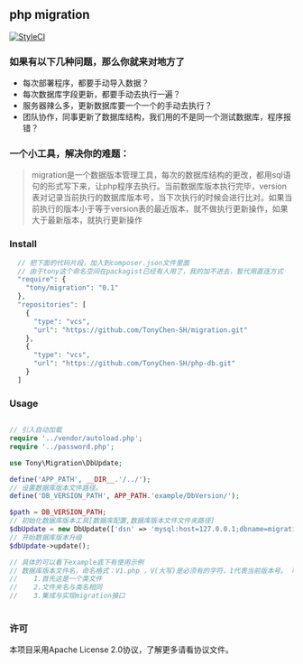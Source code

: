## php migration 
[![StyleCI](https://styleci.io/repos/93504337/shield?branch=develop)](https://styleci.io/repos/93504337)

### 如果有以下几种问题，那么你就来对地方了
- 每次部署程序，都要手动导入数据？
- 每次数据库字段更新，都要手动去执行一遍？
- 服务器辣么多，更新数据库要一个一个的手动去执行？
- 团队协作，同事更新了数据库结构，我们用的不是同一个测试数据库，程序报错？

### 一个小工具，解决你的难题：
> migration是一个数据版本管理工具，每次的数据库结构的更改，都用sql语句的形式写下来，让php程序去执行。当前数据库版本执行完毕，version表对记录当前执行的数据库版本号，当下次执行的时候会进行比对。如果当前执行的版本小于等于version表的最近版本，就不做执行更新操作，如果大于最新版本，就执行更新操作

### Install
```php
  // 把下面的代码片段，加入到composer.json文件里面
  // 由于tony这个命名空间在packagist已经有人用了，我的加不进去，暂代用直连方式
  "require": {
    "tony/migration": "0.1"
  },
  "repositories": [
    {
      "type": "vcs",
      "url": "https://github.com/TonyChen-SH/migration.git"
    },
    {
      "type": "vcs",
      "url": "https://github.com/TonyChen-SH/php-db.git"
    }
  ]
```

### Usage

```php

// 引入自动加载
require '../vendor/autoload.php';
require '../password.php';

use Tony\Migration\DbUpdate;

define('APP_PATH', __DIR__.'/../');
// 设置数据库版本文件路径。
define('DB_VERSION_PATH', APP_PATH.'example/DbVersion/');

$path = DB_VERSION_PATH;
// 初始化数据库版本工具[数据库配置,数据库版本文件文件夹路径]
$dbUpdate = new DbUpdate(['dsn' => 'mysql:host=127.0.0.1;dbname=migration', 'user' => 'root', 'password' => '123456'], $path);
// 开始数据库版本升级
$dbUpdate->update();

// 具体的可以看下example底下有使用示例
// 数据库版本文件名，命名格式：V1.php ，V(大写)是必须有的字符，1代表当前版本号。 可以是>=1的任意整数，不可以重复
//    1.首先这是一个类文件
//    2.文件夹名与类名相同
//    3.集成与实现migration接口

````

````php

````

### 许可
本项目采用Apache License 2.0协议，了解更多请看协议文件。
